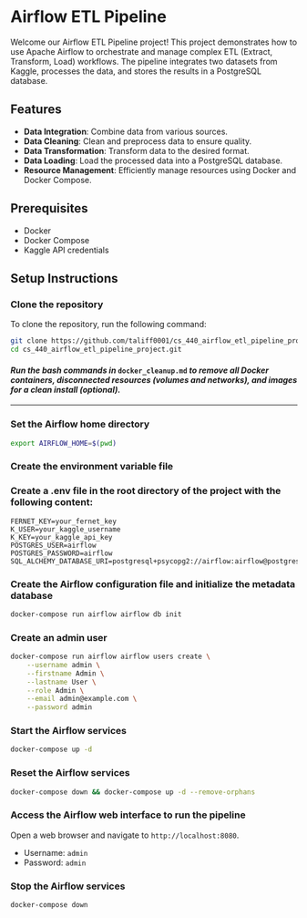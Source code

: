 # Airflow ETL Pipeline

Welcome our Airflow ETL Pipeline project! This project demonstrates how to use Apache Airflow to orchestrate and manage complex ETL (Extract, Transform, Load) workflows. The pipeline integrates two datasets from Kaggle, processes the data, and stores the results in a PostgreSQL database.

## Features

- **Data Integration**: Combine data from various sources.
- **Data Cleaning**: Clean and preprocess data to ensure quality.
- **Data Transformation**: Transform data to the desired format.
- **Data Loading**: Load the processed data into a PostgreSQL database.
- **Resource Management**: Efficiently manage resources using Docker and Docker Compose.

## Prerequisites

- Docker
- Docker Compose
- Kaggle API credentials

## Setup Instructions

### Clone the repository

To clone the repository, run the following command:

```bash
git clone https://github.com/taliff0001/cs_440_airflow_etl_pipeline_project.git
cd cs_440_airflow_etl_pipeline_project.git
```

#### *Run the bash commands in* `docker_cleanup.md` *to remove all Docker containers, disconnected resources* *(volumes and networks), and images for a clean install (optional).*

---

### Set the Airflow home directory

```bash
export AIRFLOW_HOME=$(pwd)
```

### Create the environment variable file

### Create a .env file in the root directory of the project with the following content:

```
FERNET_KEY=your_fernet_key
K_USER=your_kaggle_username
K_KEY=your_kaggle_api_key
POSTGRES_USER=airflow
POSTGRES_PASSWORD=airflow
SQL_ALCHEMY_DATABASE_URI=postgresql+psycopg2://airflow:airflow@postgres:5432/airflow
```

### Create the Airflow configuration file and initialize the metadata database

```bash
docker-compose run airflow airflow db init
```


### Create an admin user

```bash
docker-compose run airflow airflow users create \
    --username admin \
    --firstname Admin \
    --lastname User \
    --role Admin \
    --email admin@example.com \
    --password admin
```

### Start the Airflow services

```bash
docker-compose up -d
```

### Reset the Airflow services

```bash
docker-compose down && docker-compose up -d --remove-orphans
```

### Access the Airflow web interface to run the pipeline

Open a web browser and navigate to `http://localhost:8080`.

- Username: `admin`
- Password: `admin`

### Stop the Airflow services

```bash
docker-compose down
```
